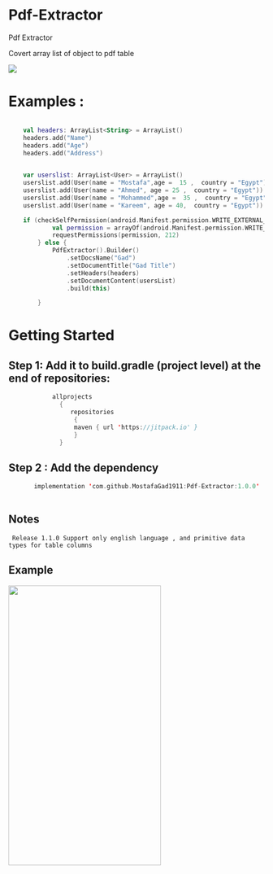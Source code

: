 # Pdf-Extractor
Pdf Extractor

Covert array list of object to pdf table

[![](https://jitpack.io/v/MostafaGad1911/Pdf-Extractor.svg)](https://jitpack.io/#MostafaGad1911/Pdf-Extractor)


# Examples :
``` kotlin 

    val headers: ArrayList<String> = ArrayList()
    headers.add("Name")
    headers.add("Age")
    headers.add("Address")

       
    var userslist: ArrayList<User> = ArrayList()
    userslist.add(User(name = "Mostafa",age =  15 ,  country = "Egypt"))
    userslist.add(User(name = "Ahmed", age = 25 ,  country = "Egypt"))
    userslist.add(User(name = "Mohammed",age =  35 ,  country = "Egypt"))
    userslist.add(User(name = "Kareem", age = 40,  country = "Egypt"))

    if (checkSelfPermission(android.Manifest.permission.WRITE_EXTERNAL_STORAGE) == PackageManager.PERMISSION_DENIED) {
            val permission = arrayOf(android.Manifest.permission.WRITE_EXTERNAL_STORAGE)
            requestPermissions(permission, 212)
        } else {
            PdfExtractor().Builder()
                .setDocsName("Gad")
                .setDocumentTitle("Gad Title")
                .setHeaders(headers)
                .setDocumentContent(usersList)
                .build(this)

        }
```


# Getting Started 
## Step 1: Add it to build.gradle (project level) at the end of repositories:

 ``` kotlin  
             allprojects 
               {
	              repositories 
		           {	
			       maven { url 'https://jitpack.io' }
		           }  
	           }
```          
        

## Step 2 : Add the dependency
 ``` kotlin  
        implementation 'com.github.MostafaGad1911:Pdf-Extractor:1.0.0'
        
```         
## Notes
     Release 1.1.0 Support only english language , and primitive data types for table columns

## Example

 <img src="https://user-images.githubusercontent.com/25991597/156902014-920f36fb-3545-4e2a-a6d5-4230bd2fad0d.jpg"  width="300" height="550"   />
	   
